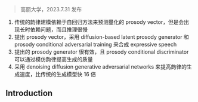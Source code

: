 > 高丽大学，2023.7.31 发布

1. 传统的韵律建模依赖于自回归方法来预测量化的 prosody vector，但是会出现长时依赖问题，而且推理很慢
2. 提出 prosody vector，采用 diffusion-based latent prosody generator 和 prosody conditional adversarial training 来合成 expressive speech
3. 提出的  prosody generator 很有效，且 prosody conditional discriminator 可以通过模仿韵律提高生成的质量
4. 采用 denoising diffusion generative adversarial networks 来提高韵律的生成速度，比传统的生成模型快 16 倍

## Introduction

